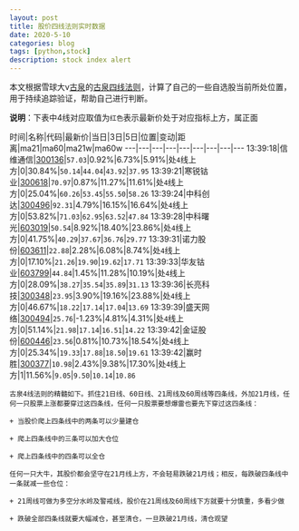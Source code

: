 ```yaml
---
layout: post
title: 股价四线法则实时数据
date: 2020-5-10
categories: blog
tags: [python,stock]
description: stock index alert
---
```



本文根据雪球大v[古泉](https://xueqiu.com/u/7148646888)的[古泉四线法则](https://xueqiu.com/7148646888/130498192)，计算了自己的一些自选股当前所处位置，用于持续追踪验证，帮助自己进行判断。

**说明**：下表中4线对应取值为`红色`表示最新价处于对应指标上方，属正面

时间|名称|代码|最新价|当日|3日|5日|位置|变动|距离|ma21|ma60|ma21w|ma60w
---|---|---|---|---|---|---|---|---
13:39:18|信维通信|[300136](https://xueqiu.com/S/SZ300136)|`57.03`|0.92%|6.73%|5.91%|处`4`线上方|0|30.84%|`50.14`|`44.04`|`43.92`|`37.95`
13:39:21|寒锐钴业|[300618](https://xueqiu.com/S/SZ300618)|`70.97`|0.87%|11.27%|11.61%|处`4`线上方|0|25.04%|`60.26`|`53.45`|`55.50`|`58.26`
13:39:24|中科创达|[300496](https://xueqiu.com/S/SZ300496)|`92.31`|4.79%|16.15%|16.64%|处`4`线上方|0|53.82%|`71.03`|`62.95`|`63.52`|`47.84`
13:39:28|中科曙光|[603019](https://xueqiu.com/S/SH603019)|`50.54`|8.92%|18.40%|23.86%|处`4`线上方|0|41.75%|`40.29`|`37.67`|`36.76`|`29.77`
13:39:31|诺力股份|[603611](https://xueqiu.com/S/SH603611)|`22.88`|2.28%|6.08%|8.74%|处`4`线上方|0|17.10%|`21.26`|`19.90`|`19.62`|`17.71`
13:39:33|华友钴业|[603799](https://xueqiu.com/S/SH603799)|`44.84`|1.45%|11.28%|10.19%|处`4`线上方|0|28.09%|`38.27`|`35.54`|`35.89`|`31.13`
13:39:36|长亮科技|[300348](https://xueqiu.com/S/SZ300348)|`23.95`|3.90%|19.16%|23.88%|处`4`线上方|0|46.67%|`18.22`|`17.14`|`17.04`|`13.69`
13:39:39|盛天网络|[300494](https://xueqiu.com/S/SZ300494)|`25.76`|-1.23%|4.81%|4.31%|处`4`线上方|0|51.14%|`21.98`|`17.14`|`16.51`|`14.22`
13:39:42|金证股份|[600446](https://xueqiu.com/S/SH600446)|`23.56`|0.81%|10.73%|18.54%|处`4`线上方|0|25.34%|`19.33`|`17.88`|`18.50`|`19.61`
13:39:42|赢时胜|[300377](https://xueqiu.com/S/SZ300377)|`10.98`|2.43%|9.38%|17.30%|处`4`线上方|1|11.56%|`9.05`|`9.50`|`10.14`|`10.86`

```
古泉4线法则的精髓如下。抓住21日线、60日线、21周线及60周线等四条线，外加21月线，任何一只股票上涨都要穿过这四条线，任何一只股票要想爆雷也要先下穿过这四条线：

+ 当股价爬上四条线中的两条可以少量建仓

+ 爬上四条线中的三条可以加大仓位

+ 爬上四条线中的四条可以全仓

任何一只大牛，其股价都会坚守在21月线上方，不会轻易跌破21月线；相反，每跌破四条线中一条就减一些仓位：

+ 21周线可做为多空分水岭及警戒线，股价在21周线及60周线下方就要十分慎重，多看少做

+ 跌破全部四条线就要大幅减仓，甚至清仓，一旦跌破21月线，清仓观望
```